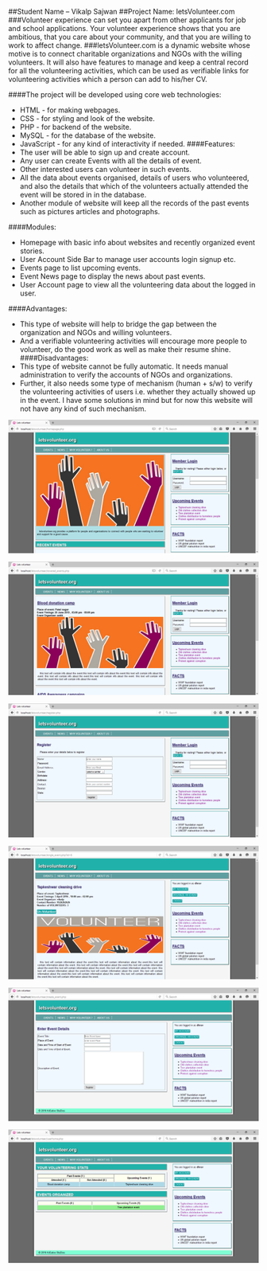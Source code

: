 ##Student Name – Vikalp Sajwan
##Project Name: letsVolunteer.com
###Volunteer experience can set you apart from other applicants for job and school applications. Your volunteer experience shows that you are ambitious, that you care about your community, and that you are willing to work to affect change.
###letsVolunteer.com is a dynamic website whose motive is to connect charitable organizations and NGOs with the willing volunteers. It will also have features to manage and keep a central record for all the volunteering activities, which can be used as verifiable links for volunteering activities which a person can add to his/her CV.

####The project will be developed using core web technologies:
*	HTML - for making webpages.
*	CSS - for styling and look of the website.
*	PHP - for backend of the website.
*	MySQL - for the database of the website.
*	JavaScript - for any kind of interactivity if needed.
####Features:
*	The user will be able to sign up and create account.
*	Any user can create Events with all the details of event.
*	Other interested users can volunteer in such events.
*	All the data about events organised, details of users who volunteered, and also the details that which of the volunteers actually attended the event will be stored in in the database.
*	Another module of website will keep all the records of the past events such as pictures articles and photographs.


####Modules:
*	Homepage with basic info about websites and recently organized event stories.
*	User Account Side Bar to manage user accounts login signup etc.
*	Events page to list upcoming events.
*	Event News page to display the news about past events.
*	User Account page to view all the volunteering data about the logged in user.

####Advantages:
*	This type of website will help to bridge the gap between the organization and NGOs and willing volunteers.
*	And a verifiable volunteering activities will encourage more people to volunteer, do the good work as well as make their resume shine.
####Disadvantages: 
*	This type of website cannot be fully automatic. It needs manual administration to verify the accounts of NGOs and organizations.
*	Further, it also needs some type of mechanism (human + s/w) to verify the volunteering activities of users i.e. whether they actually showed up in the event. I have some solutions in mind but for now this website will not have any kind of such mechanism.


![Question](SCREENSHOTS/1.PNG?raw=true "Problem")

![Question](SCREENSHOTS/2.PNG?raw=true "Problem")

![Question](SCREENSHOTS/3.PNG?raw=true "Problem")

![Question](SCREENSHOTS/4.PNG?raw=true "Problem")

![Question](SCREENSHOTS/5.PNG?raw=true "Problem")

![Question](SCREENSHOTS/6.PNG?raw=true "Problem")



